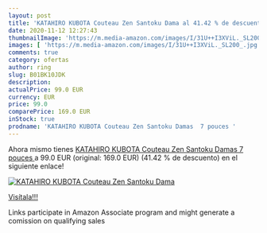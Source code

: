 ```yaml
---
layout: post
title: 'KATAHIRO KUBOTA Couteau Zen Santoku Dama al 41.42 % de descuento'
date: 2020-11-12 12:27:43
thumbnailImage: 'https://m.media-amazon.com/images/I/31U++I3XViL._SL200_.jpg'
images: [ 'https://m.media-amazon.com/images/I/31U++I3XViL._SL200_.jpg' ]
comments: true
category: ofertas
author: ring
slug: B01BK10JDK
description:
actualPrice: 99.0 EUR
currency: EUR
price: 99.0
comparePrice: 169.0 EUR
inStock: true
prodname: 'KATAHIRO KUBOTA Couteau Zen Santoku Damas  7 pouces '
---
```


Ahora mismo tienes [KATAHIRO KUBOTA Couteau Zen Santoku Damas  7 pouces ](https://www.amazon.fr/dp/B01BK10JDK/?tag=tolees0d-21) a 99.0 EUR (original: 169.0 EUR) (41.42 %  de descuento) en el siguiente enlace!

[![KATAHIRO KUBOTA Couteau Zen Santoku Dama](https://m.media-amazon.com/images/I/31U++I3XViL._SL200_.jpg)](https://www.amazon.fr/dp/B01BK10JDK/?tag=tolees0d-21)

[Visítala!!!](https://www.amazon.fr/dp/B01BK10JDK/?tag=tolees0d-21)

Links participate in Amazon Associate program and might generate a comission on qualifying sales
